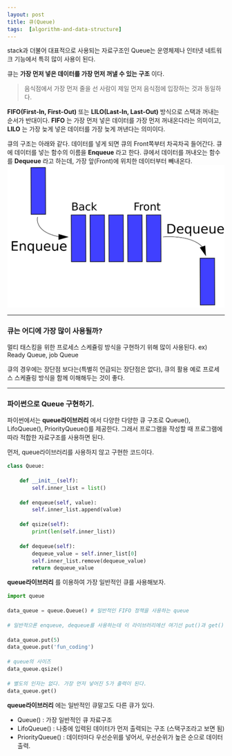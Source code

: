 ```yaml
---
layout: post
title: 큐(Queue)
tags:  [algorithm-and-data-structure]
---
```

stack과 더불어 대표적으로 사용되는 자료구조인 Queue는 운영체제나 인터넷 네트워크 기능에서 특히 많이 사용이 된다.

큐는 **가장 먼저 넣은 데이터를 가장 먼저 꺼낼 수 있는 구조** 이다.

> 음식점에서 가장 먼저 줄을 선 사람이 제일 먼저 음식점에 입장하는 것과 동일하다.

**FIFO(First-In, First-Out)** 또는 **LILO(Last-In, Last-Out)** 방식으로 스택과 꺼내는 순서가 반대이다. **FIFO** 는 가장 먼저 넣은 데이터를 가장 먼저 꺼내온다라는 의미이고, **LILO** 는 가장 늦게 넣은 데이터를 가장 늦게 꺼낸다는 의미이다.

큐의 구조는 아래와 같다. 데이터를 넣게 되면 큐의 Front쪽부터 차곡차곡 들어간다. 큐에 데이터를 넣는 함수의 이름을 **Enqueue** 라고 한다. 큐에서 데이터를 꺼내오는 함수를 **Dequeue** 라고 하는데, 가장 앞(Front)에 위치한 데이터부터 빼내온다.
![Alt text](/public/queue.png)

***

### 큐는 어디에 가장 많이 사용될까?
멀티 태스킹을 위한 프로세스 스케쥴링 방식을 구현하기 위해 많이 사용된다. ex) Ready Queue, job Queue

큐의 경우에는 장단점 보다는(특별히 언급되는 장단점은 없다), 큐의 활용 예로 프로세스 스케쥴링 방식을 함께 이해해두는 것이 좋다.

***

### 파이썬으로 Queue 구현하기.
파이썬에서는 **queue라이브러리** 에서 다양한 다양한 큐 구조로 Queue(), LifoQueue(), PriorityQueue()를 제공한다. 그래서 프로그램을 작성할 때 프로그램에 따라 적합한 자료구조를 사용하면 된다.

먼저, queue라이브러리를 사용하지 않고 구현한 코드이다.
~~~python
class Queue:

    def __init__(self):
        self.inner_list = list()

    def enqueue(self, value):
        self.inner_list.append(value)

    def qsize(self):
        print(len(self.inner_list))

    def dequeue(self):
        dequeue_value = self.inner_list[0]
        self.inner_list.remove(dequeue_value)
        return dequeue_value
~~~

**queue라이브러리** 를 이용하여 가장 일반적인 큐를 사용해보자.
~~~python
import queue

data_queue = queue.Queue() # 일반적인 FIFO 정책을 사용하는 queue

# 일반적으론 enqueue, dequeue를 사용하는데 이 라이브러리에선 여기선 put()과 get()을 사용한다.

data_queue.put(5)
data_queue.put('fun_coding')

# queue의 사이즈
data_queue.qsize()

# 별도의 인자는 없다. 가장 먼저 넣어진 5가 출력이 된다.
data_queue.get()
~~~

**queue라이브러리** 에는 일반적인 큐말고도 다른 큐가 있다.

* Queue() : 가장 일반적인 큐 자료구조
* LifoQueue() : 나중에 입력된 데이터가 먼저 출력되는 구조 (스택구조라고 보면 됨)
* PriorityQueue() : 데이터마다 우선순위를 넣어서, 우선순위가 높은 순으로 데이터 출력.
